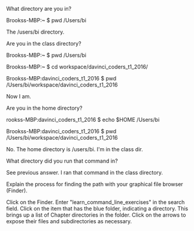 What directory are you in?
  
  Brookss-MBP:~ $ pwd
  /Users/bi
  
  The /users/bi directory.
  
Are you in the class directory?

  Brookss-MBP:~ $ pwd
  /Users/bi
  
  Brookss-MBP:~ $ cd workspace/davinci_coders_t1_2016/
  
  Brookss-MBP:davinci_coders_t1_2016 $ pwd
  /Users/bi/workspace/davinci_coders_t1_2016

  Now I am.
  
Are you in the home directory?

  rookss-MBP:davinci_coders_t1_2016 $ echo $HOME
  /Users/bi  
  
  Brookss-MBP:davinci_coders_t1_2016 $ pwd
  /Users/bi/workspace/davinci_coders_t1_2016

  No. The home directory is /users/bi. I'm in the class dir.
  
What directory did you run that command in?

  See previous answer. I ran that command in the class directory.

Explain the process for finding the path with your graphical file browser (Finder).

  Click on the Finder.
  Enter "learn_command_line_exercises" in the search field.
  Click on the item that has the blue folder, indicating a directory.
  This brings up a list of Chapter directories in the folder.
  Click on the arrows to expose their files and subdirectories as necessary.
  
